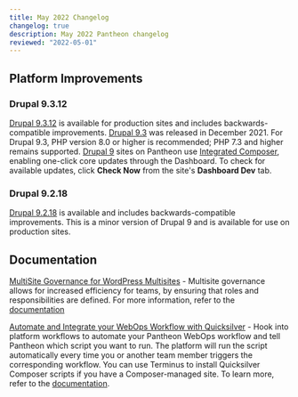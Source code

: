 ```yaml
---
title: May 2022 Changelog
changelog: true
description: May 2022 Pantheon changelog
reviewed: "2022-05-01"
---
```


## Platform Improvements

### Drupal 9.3.12

[Drupal 9.3.12](https://www.drupal.org/project/drupal/releases/9.3.12) is available for production sites and includes backwards-compatible improvements. [Drupal 9.3](https://www.drupal.org/project/drupal/releases/9.3.0) was released in December 2021. For Drupal 9.3, PHP version 8.0 or higher is recommended; PHP 7.3 and higher remains supported. [Drupal 9](/drupal) sites on Pantheon use [Integrated Composer](/guides/integrated-composer), enabling one-click core updates through the Dashboard. To check for available updates, click **Check Now** from the site's **Dashboard Dev** tab.

### Drupal 9.2.18

[Drupal 9.2.18](https://www.drupal.org/project/drupal/releases/9.2.18) is available and includes backwards-compatible improvements. This is a minor version of Drupal 9 and is available for use on production sites.


## Documentation

[MultiSite Governance for WordPress Multisites](/guides/multisite/multisite-governance/) - Multisite governance allows for increased efficiency for teams, by ensuring that roles and responsibilities are defined. For more information, refer to the [documentation](/guides/multisite/multisite-governance/)

[Automate and Integrate your WebOps Workflow with Quicksilver](/guides/quicksilver/install-script) - Hook into platform workflows to automate your Pantheon WebOps workflow and tell Pantheon which script you want to run. The platform will run the script automatically every time you or another team member triggers the corresponding workflow. You can use Terminus to install Quicksilver Composer scripts if you have a Composer-managed site. To learn more, refer to the [documentation](/guides/quicksilver).
